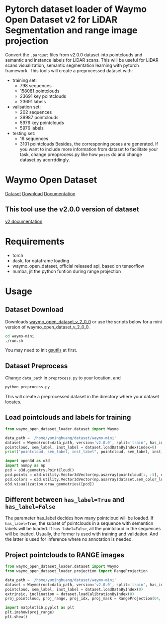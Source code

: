 # Pytorch dataset loader of Waymo Open Dataset v2 for LiDAR Segmentation and range image projection
Convert the `.parquet` files from v2.0.0 dataset into pointclouds and semantic and instance labels for LiDAR scans. This will be useful for LiDAR scans visualization, semantic segmentation learning with pytorch framework.
This tools will create a preprocessed dataset with:
- training set:
  - 798 sequences
  - 158081 pointclouds
  - 23691 key pointclouds
  - 23691 labels
- valisation set:
  - 202 sequences
  - 39987 pointclouds
  - 5976 key pointclouds
  - 5976 labels
- testing set:
  - 16 sequences
  - 3101 pointclouds
Besides, the corresponing poses are generated. If you want to include more information from dataset to facilitate your task, change preoprocess.py like how `poses` do and change dataset.py acorrddingly.

# Waymo Open Dataset
[Dataset](https://waymo.com/open/) [Download](https://waymo.com/open/download/) [Documentation](https://github.com/waymo-research/waymo-open-dataset)

## This tool use the v2.0.0 version of dataset
[v2 documentation](https://github.com/waymo-research/waymo-open-dataset/blob/master/tutorial/tutorial_v2.ipynb)

# Requirements
- torch
- dask, for dataframe loading
- waymo_open_dataset, official released api, based on tensorflow
- numba, jit the python funtion during range projection

# Usage
## Dataset Download
Downloads [waymo_open_dataset_v_2_0_0](https://console.cloud.google.com/storage/browser/waymo_open_dataset_v_2_0_0) or use the scripts below for a mini version of waymo_open_dataset_v_2_0_0.
```bash
cd waymo-mini
./run.sh
```
You may need to init [gsutils](https://cloud.google.com/storage/docs/discover-object-storage-gcloud?hl=zh_CN&_ga=2.213582103.-2027393445.1701001832) at first.

## Dataset Preprocess
Change `data_path` in `preprocess.py` to your location, and
```bash
python preprocess.py
```
This will create a preprocessed dataset in the directory where your dataset locates.

## Load pointclouds and labels for training
```python
from waymo_open_dataset_loader.dataset import Waymo

data_path = '/home/yuminghuang/dataset/waymo-mini'
dataset = Waymo(root=data_path, version='v2.0.0', split='train', has_image=False, has_label=True)
pointcloud, sem_label, inst_label = dataset.loadDataByIndex(index=0)
print("pointcloud, sem_label, inst_label", pointcloud, sem_label, inst_label)

import open3d as o3d
import numpy as np
pcd = o3d.geometry.PointCloud()
pcd.points = o3d.utility.Vector3dVector(np.asarray(pointcloud[:, :3], dtype=np.float32))
pcd.colors = o3d.utility.Vector3dVector(np.asarray(dataset.sem_color_lut[sem_label], dtype=np.float32))
o3d.visualization.draw_geometries([pcd])
```

## Different between `has_label=True` and `has_label=False`
The parameter has_label decides how many pointcloud will be loaded. If `has_label=True`, the subset of pointclouds in a sequence with semanticn labels will be loaded. If `has_label=False`, all the pointcloud in the sequences will be loaded. Usually, the former is used with training and validation. And the latter is used for inference where no annotation is needed.

## Project pointclouds to RANGE images
```python
from waymo_open_dataset_loader.dataset import Waymo
from waymo_open_dataset_loader.projection import RangeProjection

data_path = '/home/yuminghuang/dataset/waymo-mini'
dataset = Waymo(root=data_path, version='v2.0.0', split='train', has_image=False, has_label=False)
pointcloud, sem_label, inst_label = dataset.loadDataByIndex(0)
extrinsic, inclination = dataset.loadCalibrationByIndex(0)
proj_pointcloud, proj_range, proj_idx, proj_mask = RangeProjection(64, 2650).doProjection(pointcloud, extrinsic, inclination)

import matplotlib.pyplot as plt
plt.imshow(proj_range)
plt.show()
```
